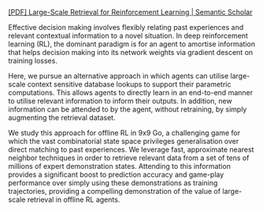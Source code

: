 [[PDF] Large-Scale Retrieval for Reinforcement Learning | Semantic Scholar](https://www.semanticscholar.org/paper/Large-Scale-Retrieval-for-Reinforcement-Learning-Humphreys-Guez/2d4dae3b4be8d69315c7f32823f338bb6e4837e8)

Effective decision making involves flexibly relating past experiences and relevant contextual information to a novel situation. In deep reinforcement learning (RL), the dominant paradigm is for an agent to amortise information that helps decision making into its network weights via gradient descent on training losses. 

Here, we pursue an alternative approach in which agents can utilise large-scale context sensitive database lookups to support their parametric computations. This allows agents to directly learn in an end-to-end manner to utilise relevant information to inform their outputs. In addition, new information can be attended to by the agent, without retraining, by simply augmenting the retrieval dataset. 

We study this approach for offline RL in 9x9 Go, a challenging game for which the vast combinatorial state space privileges generalisation over direct matching to past experiences. We leverage fast, approximate nearest neighbor techniques in order to retrieve relevant data from a set of tens of millions of expert demonstration states. Attending to this information provides a significant boost to prediction accuracy and game-play performance over simply using these demonstrations as training trajectories, providing a compelling demonstration of the value of large-scale retrieval in offline RL agents.